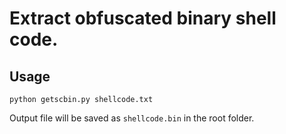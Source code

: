 # Extract obfuscated binary shell code.

## Usage

```
python getscbin.py shellcode.txt
```

Output file will be saved as `shellcode.bin` in the root folder.
